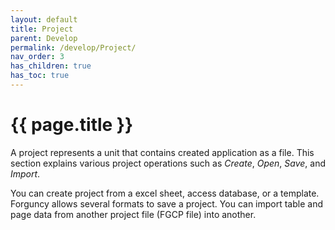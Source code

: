 ```yaml
---
layout: default
title: Project
parent: Develop
permalink: /develop/Project/
nav_order: 3
has_children: true
has_toc: true
---
```


# {{ page.title }}

A project represents a unit that contains created application as a file. This section explains various project operations such as *Create*, *Open*, *Save*, and *Import*. 

You can create project from a excel sheet, access database, or a template. Forguncy allows several formats to save a project. You can import table and page data from another project file (FGCP file) into another. 


